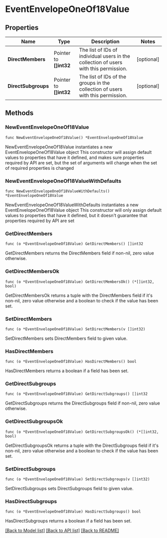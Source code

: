 # EventEnvelopeOneOf18Value

## Properties

Name | Type | Description | Notes
------------ | ------------- | ------------- | -------------
**DirectMembers** | Pointer to **[]int32** | The list of IDs of individual users in the collection of users with this permission.  | [optional] 
**DirectSubgroups** | Pointer to **[]int32** | The list of IDs of the groups in the collection of users with this permission.  | [optional] 

## Methods

### NewEventEnvelopeOneOf18Value

`func NewEventEnvelopeOneOf18Value() *EventEnvelopeOneOf18Value`

NewEventEnvelopeOneOf18Value instantiates a new EventEnvelopeOneOf18Value object
This constructor will assign default values to properties that have it defined,
and makes sure properties required by API are set, but the set of arguments
will change when the set of required properties is changed

### NewEventEnvelopeOneOf18ValueWithDefaults

`func NewEventEnvelopeOneOf18ValueWithDefaults() *EventEnvelopeOneOf18Value`

NewEventEnvelopeOneOf18ValueWithDefaults instantiates a new EventEnvelopeOneOf18Value object
This constructor will only assign default values to properties that have it defined,
but it doesn't guarantee that properties required by API are set

### GetDirectMembers

`func (o *EventEnvelopeOneOf18Value) GetDirectMembers() []int32`

GetDirectMembers returns the DirectMembers field if non-nil, zero value otherwise.

### GetDirectMembersOk

`func (o *EventEnvelopeOneOf18Value) GetDirectMembersOk() (*[]int32, bool)`

GetDirectMembersOk returns a tuple with the DirectMembers field if it's non-nil, zero value otherwise
and a boolean to check if the value has been set.

### SetDirectMembers

`func (o *EventEnvelopeOneOf18Value) SetDirectMembers(v []int32)`

SetDirectMembers sets DirectMembers field to given value.

### HasDirectMembers

`func (o *EventEnvelopeOneOf18Value) HasDirectMembers() bool`

HasDirectMembers returns a boolean if a field has been set.

### GetDirectSubgroups

`func (o *EventEnvelopeOneOf18Value) GetDirectSubgroups() []int32`

GetDirectSubgroups returns the DirectSubgroups field if non-nil, zero value otherwise.

### GetDirectSubgroupsOk

`func (o *EventEnvelopeOneOf18Value) GetDirectSubgroupsOk() (*[]int32, bool)`

GetDirectSubgroupsOk returns a tuple with the DirectSubgroups field if it's non-nil, zero value otherwise
and a boolean to check if the value has been set.

### SetDirectSubgroups

`func (o *EventEnvelopeOneOf18Value) SetDirectSubgroups(v []int32)`

SetDirectSubgroups sets DirectSubgroups field to given value.

### HasDirectSubgroups

`func (o *EventEnvelopeOneOf18Value) HasDirectSubgroups() bool`

HasDirectSubgroups returns a boolean if a field has been set.


[[Back to Model list]](../README.md#documentation-for-models) [[Back to API list]](../README.md#documentation-for-api-endpoints) [[Back to README]](../README.md)


